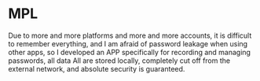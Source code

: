 # MPL
Due to more and more platforms and more and more accounts, it is difficult to remember everything, and I am afraid of password leakage when using other apps, so I developed an APP specifically for recording and managing passwords, all data All are stored locally, completely cut off from the external network, and absolute security is guaranteed.
